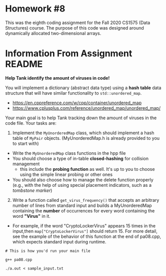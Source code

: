 # Homework #8

This was the eighth coding assignment for the Fall 2020 CS1575 (Data Structures) course. The purpose of this code was designed around dynamically allocated two-dimensional arrays.

# Information From Assignment README

**Help Tank identify the amount of viruses in code!**

You will implement a dictionary (abstract data type) using a **hash table** data structure that will have similar functionality to `std::unordered_map`.
  * https://en.cppreference.com/w/cpp/container/unordered_map
  * https://www.cplusplus.com/reference/unordered_map/unordered_map/

Your main goal is to help Tank tracking down the amount of viruses in the code file.  Your tasks are:

1. Implement the `MyUnorderedMap` class, which should implement a hash table of `MyPair` objects. (MyUnorderedMap.h is already provided to you to start with)

  * Write the `MyUnorderedMap` class functions in the hpp file
  * You should choose a type of in-table **closed-hashing** for collision management
    * this include the **probing function** as well. It's up to you to choose using the simple linear probing or other ones
  * You should also choose how to manage the delete function properly (e.g., with the help of using special placement indicators, such as a *tombstone marker*)


2. Write a function called `get_virus_frequency()` that accepts an
arbitrary number of lines from standard input and builds a MyUnorderedMap
containing the **number** of occurrences for every word containing the word **"Virus"** in it.

  * For example, if the word "CryptoLockerVirus" appears 15 times in the input,then `map["CryptoLockerVirus"]` should return 15. For more detail, see the example of the behavior of this function at the end of pa08.cpp, which expects standard input during runtime.

```example
# This is how you'd run your main file

g++ pa08.cpp

./a.out < sample_input.txt
```
